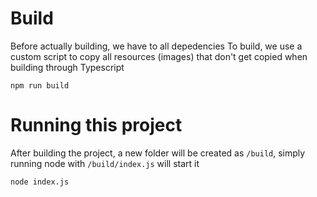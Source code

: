 # Build
  Before actually building, we have to all depedencies 
  To build, we use a custom script to copy all resources (images) that don't get copied when building through Typescript
```
npm run build
```

# Running this project
  After building the project, a new folder will be created as ```/build```, simply running node with ```/build/index.js``` will start it
```
node index.js
```
 
